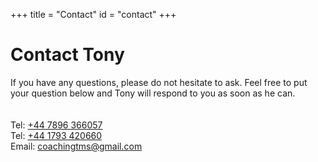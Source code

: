 +++
title = "Contact"
id = "contact"
+++

# Contact Tony

If you have any questions, please do not hesitate to ask. Feel free to put your question below and Tony will respond to you as soon as he can.
<br><br><br>
Tel: <a href="tel:+447896366057">+44 7896 366057</a><br>
Tel: <a href="tel:+441793420660">+44 1793 420660</a><br>
Email: <a href="mailto:coachingtms@gmail.com">coachingtms@gmail.com</a>